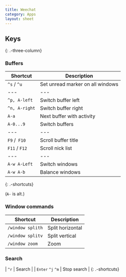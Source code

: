 ```yaml
---
title: Weechat
category: Apps
layout: sheet
---
```


## Keys
{: .-three-column}

### Buffers

| Shortcut         | Description                      |
| ---              | ---                              |
| `^s` / `^u`      | Set unread marker on all windows |
| ---              | ---                              |
| `^p, A-left`     | Switch buffer left               |
| `^n, A-right`    | Switch buffer right              |
| `A-a`            | Next buffer with activity        |
| `A-0...9`        | Switch buffers                   |
| ---              | ---                              |
| `F9` /` F10`     | Scroll buffer title              |
| `F11` / `F12`    | Scroll nick list                 |
| ---              | ---                              |
| `A-w A-Left`     | Switch windows                   |
| `A-w A-b`        | Balance windows                  |
{: .-shortcuts}

(`A-` is alt.)

### Window commands

| Shortcut         | Description                      |
| ---              | ---                              |
| `/window splith` | Split horizontal                 |
| `/window splitv` | Split vertical                   |
| `/window zoom`   | Zoom                             |

### Search

| `^r`              | Search      |
| `Enter` `^j` `^m` | Stop search |
{: .-shortcuts}
